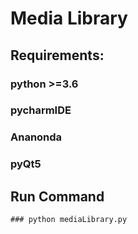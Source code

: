 # Media Library

## Requirements:
  ###  python >=3.6
  ###  pycharmIDE
  ###  Ananonda 
  ###  pyQt5
  
## Run Command
	### python mediaLibrary.py
